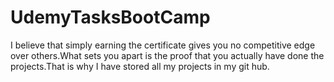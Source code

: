 # UdemyTasksBootCamp
I believe that simply earning the certificate gives you no competitive edge over others.What sets you apart is the proof that you actually have done the projects.That is why I have stored all my projects in my git hub.
